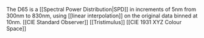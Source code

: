 The D65 is a [[Spectral Power Distribution|SPD]] in increments of 5nm from 300nm to 830nm, using [[linear interpolation]] on the original data binned at 10nm. [[CIE Standard Observer]] [[Tristimulus]] [[CIE 1931 XYZ Colour Space]]